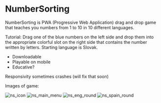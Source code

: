 # NumberSorting

NumberSorting is PWA (Progressive Web Application) drag and drop game that teaches you numbers from 1 to 10 in 10 different languages.

Tutorial: 
Drag one of the blue numbers on the left side and drop them into the appropriate colorful slot on the right side that contains the number written by letters.
Starting language is Slovak.

- Downloadable
- Playable on mobile
- Educative? 

Responsivity sometimes crashes (will fix that soon)

Images of game:

![ns_icon](https://user-images.githubusercontent.com/79150859/159569225-a873e1ca-f2ec-43f6-b079-3d1673813c2b.png)
![ns_main_menu](https://user-images.githubusercontent.com/79150859/159569236-a9053f03-b784-475b-865a-9c3efbc889d5.png)
![ns_eng_round](https://user-images.githubusercontent.com/79150859/159569250-242a5d08-88d8-4056-904d-1d432710909b.png)
![ns_spain_round](https://user-images.githubusercontent.com/79150859/159569256-c1e95e3e-bc9c-49c5-acdc-b1f64ba93539.png)
